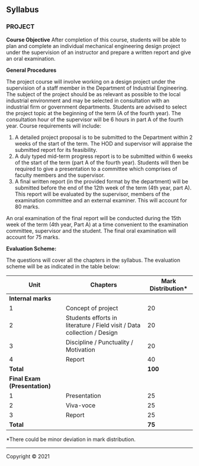 ## Syllabus

### **PROJECT**

**Course Objective** 
After completion of this course, students will be able to plan and complete an individual mechanical engineering design project under the supervision of an instructor and prepare a written report and give an oral examination.

**General Procedures**

The project course will involve working on a design project under the supervision of a staff member in the Department of Industrial Engineering. The subject of the project should be as relevant as possible to the local industrial environment and may be selected in consultation with an industrial firm or government departments. Students are advised to select the project topic at the beginning of the term (A of the fourth year). The consultation hour of the supervisor will be 6 hours in part A of the fourth year. Course requirements will include:

1. A detailed project proposal is to be submitted to the Department within 2 weeks of the start of the term. The HOD and supervisor will appraise the submitted report for its feasibility.
2. A duly typed mid-term progress report is to be submitted within 6 weeks of the start of the term (part A of the fourth year). Students will then be required to give a presentation to a committee which comprises of faculty members and the supervisor.
3. A final written report (in the provided format by the department) will be submitted before the end of the 12th week of the term (4th year, part A). This report will be evaluated by the supervisor, members of the examination committee and an external examiner. This will account for 80 marks.

An oral examination of the final report will be conducted during the 15th week of the term (4th year, Part A) at a time convenient to the examination committee, supervisor and the student. The final oral examination will account for 75 marks.

**Evaluation Scheme:**

The questions will cover all the chapters in the syllabus. The evaluation scheme will be as indicated in the table below:

| Unit | Chapters | Mark Distribution* |
|---|---|---|
| **Internal marks** | | |
| 1 | Concept of project | 20 |
| 2 | Students efforts in literature / Field visit / Data collection / Design | 20 |
| 3 | Discipline / Punctuality / Motivation | 20 |
| 4 | Report | 40 |
| **Total** | | **100** |
| **Final Exam (Presentation)** | | |
| 1 | Presentation | 25 |
| 2 | Viva-voce | 25 |
| 3 | Report | 25 |
| **Total** | | **75** |

*There could be minor deviation in mark distribution.

---

Copyright &copy; 2021
